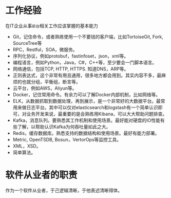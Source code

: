 # **工作经验**

在IT企业从事`前台`相关工作应该掌握的基本能力
- Git，记住命令，或者熟练使用一个不要钱的客户端，比如TortoiseGit, Fork, SourceTree等
- RPC，Restful，SOA，微服务。
- 序列化协议，例如protobuf，fastinfoset，json，xml等。
- 编程语言，例如Python，Java，C#，C++等，至少要会一门脚本语言。
- 网络通信，包括TCP, HTTP, HTTPS. 知道DNS，ARP等。
- 正则表达式，这个非常有用且通用，很多地方都会用到。其实内容不多，最麻烦的也就分组，平衡组，断言等。
- 云平台，例如AWS，Aliyun等。
- Docker，记住常用命令。有余力可以了解Docker内部机制，比如网络等。
- ELK，从数据抓取到数据处理，再到展示，是一个非常好的大数据平台。最常用来做日志平台。其中可以仅对elasticsearch和logstash有一个简单认识即可，对业务开发来说，最重要的是会熟练用Kibana，可以大大帮助问题排查。
- Kafka，消息队列。要熟悉其工作机制和使用场景。最好能对硬盘的IO性能有些了解，以帮助认识Kafka为何吞吐量如此之大。
- Redis，缓存数据库。熟悉支持的数据结构和使用场景。最好有能力部署。
- Metric, OpenTSDB, Bosun，VertorOps等监控工具。
- XML，XSD。
- 简单算法。


# **软件从业者的职责**
作为一个软件从业者，于己逻辑清晰，于他表述清晰得体。
